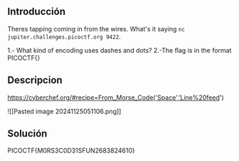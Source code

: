## Introducción

Theres tapping coming in from the wires. What's it saying `nc jupiter.challenges.picoctf.org 9422`.

1.- What kind of encoding uses dashes and dots?
2.-The flag is in the format PICOCTF{}

## Descripcion
https://cyberchef.org/#recipe=From_Morse_Code('Space','Line%20feed')

![[Pasted image 20241125051106.png]]
## Solución
PICOCTF{M0RS3C0D31SFUN2683824610}